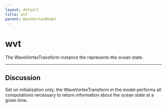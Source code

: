 ```yaml
---
layout: default
title: wvt
parent: WaveVortexModel
---
```

#  wvt

The WaveVortexTransform instance the represents the ocean state.


---

## Discussion
Set on initialization only, the WaveVortexTransform in the model
  performs all computations necessary to return information about
  the ocean state at a given time.
